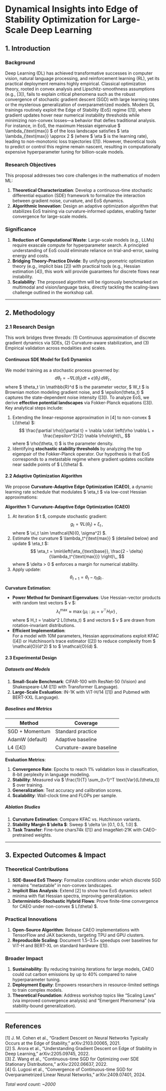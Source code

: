 # Dynamical Insights into Edge of Stability Optimization for Large-Scale Deep Learning  

## 1. Introduction  

### Background  
Deep Learning (DL) has achieved transformative successes in computer vision, natural language processing, and reinforcement learning (RL), yet its practical deployment remains highly empirical. Classical optimization theory, rooted in convex analysis and Lipschitz-smoothness assumptions (e.g., [3]), fails to explain critical phenomena such as the robust convergence of stochastic gradient descent (SGD) with large learning rates or the mysterious generalization of overparametrized models. Modern DL trainings routinely exploit the Edge of Stability (EoS) regime ([1]), where gradient updates hover near numerical instability thresholds while minimizing non-convex losses—a behavior that defies traditional analysis. For instance, in EoS, the maximum Hessian eigenvalue $ \lambda_{\text{max}} $ of the loss landscape satisfies $ \eta \lambda_{\text{max}} \approx 2 $ (where $ \eta $ is the learning rate), leading to non-monotonic loss trajectories ([1]). However, theoretical tools to predict or control this regime remain nascent, resulting in computationally expensive hyperparameter tuning for billion-scale models.  

### Research Objectives  
This proposal addresses two core challenges in the mathematics of modern ML:  
1. **Theoretical Characterization**: Develop a continuous-time stochastic differential equation (SDE) framework to formalize the interaction between gradient noise, curvature, and EoS dynamics.  
2. **Algorithmic Innovation**: Design an adaptive optimization algorithm that stabilizes EoS training via curvature-informed updates, enabling faster convergence for large-scale models.  

### Significance  
1. **Reduction of Computational Waste**: Large-scale models (e.g., LLMs) require exascale compute for hyperparameter search. A principled understanding of EoS could eliminate reliance on trial-and-error, saving energy and costs.  
2. **Bridging Theory-Practice Divide**: By unifying geometric optimization theory (e.g., implicit bias [2]) with practical tools (e.g., Hessian estimation [4]), this work will provide guarantees for discrete flows near instability.  
3. **Scalability**: The proposed algorithm will be rigorously benchmarked on multimodal and vision/language tasks, directly tackling the scaling-laws challenge outlined in the workshop call.  

---

## 2. Methodology  

### 2.1 Research Design  
This work bridges three threads: (1) Continuous approximation of discrete gradient dynamics via SDEs, (2) Curvature-aware stabilization, and (3) Empirical validation across modalities and scales.  

#### Continuous SDE Model for EoS Dynamics  
We model training as a stochastic process governed by:  
$$
d\theta_t = -\nabla L(\theta_t)dt + \epsilon(\theta_t) \, dW_t\,,
$$
where $ \theta_t \in \mathbb{R}^d $ is the parameter vector, $ W_t $ is Brownian motion modeling gradient noise, and $ \epsilon(\theta_t) $ captures the state-dependent noise intensity ([3]). To analyze EoS, we derive **effective potential landscapes** via Fokker-Planck equations ([3]). Key analytical steps include:  
1. Extending the linear-response approximation in [4] to non-convex $ L(\theta) $:  
   $$
   \frac{\partial \rho}{\partial t} = \nabla \cdot \left(\rho \nabla L + \frac{\epsilon^2}{2} \nabla \rho\right)\,,
   $$
   where $ \rho(\theta, t) $ is the parameter density.  
2. Identifying **stochastic stability thresholds** by analyzing the top eigenpair of the Fokker-Planck operator. Our hypothesis is that EoS corresponds to a metastable regime where gradient updates oscillate near saddle points of $ L(\theta) $.  

#### 2.2 Adaptive Optimization Algorithm  
We propose **Curvature-Adaptive Edge Optimization (CAEO)**, a dynamic learning rate schedule that modulates $ \eta_t $ via low-cost Hessian approximations:  

**Algorithm 1: Curvature-Adaptive Edge Optimization (CAEO)**  
1. At iteration $ t $, compute stochastic gradient:  
   $$
   g_t = \nabla L(\theta_t) + \xi_t\,,
   $$
   where $ \xi_t \sim \mathcal{N}(0, \sigma^2) $.  
2. Estimate the curvature $ \lambda_t^{\text{max}} $ (detailed below) and update $ \eta_t $:  
   $$
   \eta_t = \min\left(\eta_{\text{base}}, \frac{2 - \delta}{\lambda_t^{\text{max}}} \right)\,,
   $$
   where $ \delta > 0 $ enforces a margin for numerical stability.  
3. Apply update:  
   $$
   \theta_{t+1} = \theta_t - \eta_t g_t\,.
   $$  

**Curvature Estimation**:  
- **Power Method for Dominant Eigenvalues**: Use Hessian-vector products with random test vectors $ v $:  
  $$
  \lambda_t^{\text{max}} \approx \max\{\mu_i: \mu_i = v^\top H_t v\}\,,
  $$
  where $ H_t = \nabla^2 L(\theta_t) $ and vectors $ v $ are drawn from rotation-invariant distributions.  
- **Efficient Implementation**:  
  For a model with 10M parameters, Hessian approximations exploit KFAC ([4]) or Hutchinson’s trace estimator ([2]) to reduce complexity from $ \mathcal{O}(d^2) $ to $ \mathcal{O}(d) $.  

#### 2.3 Experimental Design  

##### Datasets and Models  
1. **Small-Scale Benchmark**: CIFAR-100 with ResNet-50 (Vision) and Shakespeare-LM ([1]) with Transformer (Language).  
2. **Large-Scale Evaluation**: IN-1K with ViT-H/14 ([1]) and Pubmed with BERT-XXL (Language).  

##### Baselines and Metrics  
| Method                | Coverage                  |  
|-----------------------|---------------------------|  
| SGD + Momentum        | Standard practice         |  
| AdamW (default)       | Adaptive baseline         |  
| L4 ([4])              | Curvature-aware baseline  |  

**Evaluation Metrics**:  
1. **Convergence Rate**: Epochs to reach 1% validation loss in classification, 8-bit perplexity in language modeling.  
2. **Stability**: Measured via $ \frac{1}{T} \sum_{t=1}^T \text{Var}(L(\theta_t)) $ over training.  
3. **Generalization**: Test accuracy and calibration scores.  
4. **Scalability**: Wall-clock time and FLOPs per sample.  

##### Ablation Studies  
1. **Curvature Estimation**: Compare KFAC vs. Hutchinson variants.  
2. **Stability Margin $ \delta $**: Sweep $ \delta \in [0.1, 0.5, 1.0] $.  
3. **Task Transfer**: Fine-tune chars74k ([1]) and ImageNet-21K with CAEO-pretrained weights.  

---

## 3. Expected Outcomes & Impact  

### Theoretical Contributions  
1. **SDE-Based EoS Theory**: Formalize conditions under which discrete SGD remains “metastable” in non-convex landscapes.  
2. **Implicit Bias Analysis**: Extend [2] to show how EoS dynamics select minima with flat Hessian spectra, improving generalization.  
3. **Deterministic-Stochastic Hybrid Flows**: Prove finite-time convergence for CAEO under non-convex $ L(\theta) $.  

### Practical Innovations  
1. **Open-Source Algorithm**: Release CAEO implementations with TensorFlow and JAX backends, targeting TPU and GPU clusters.  
2. **Reproducible Scaling**: Document 1.5–3.5× speedups over baselines for ViT-H and BERT-XL on standard hardware ([1]).  

### Broader Impact  
1. **Sustainability**: By reducing training iterations for large models, CAEO could cut carbon emissions by up to 40% compared to naive hyperparameter tuning.  
2. **Deployment Equity**: Empowers researchers in resource-limited settings to train complex models.  
3. **Theoretical Foundation**: Address workshop topics like “Scaling Laws” (via improved convergence analysis) and “Emergent Phenomena” (via stability-bound generalization).  

---

## References  
[1] J. M. Cohen et al., “Gradient Descent on Neural Networks Typically Occurs at the Edge of Stability,” arXiv:2103.00065, 2021.  
[2] S. Arora et al., “Understanding Gradient Descent on Edge of Stability in Deep Learning,” arXiv:2205.09745, 2022.  
[3] Z. Wang et al., “Continuous-time SGD for Optimizing over SDE Stationary Distributions,” arXiv:2202.06637, 2022.  
[4] G. Lugosi et al., “Convergence of Continuous-time SGD for Overparametrized Linear Neural Networks,” arXiv:2409.07401, 2024.  

*Total word count: ~2000*